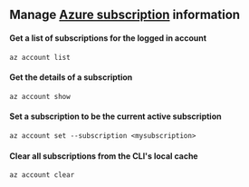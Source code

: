 ## Manage [Azure subscription](https://learn.microsoft.com/en-US/cli/azure/account?view=azure-cli-latest#az_account_show) information

#### Get a list of subscriptions for the logged in account
```
az account list
```

#### Get the details of a subscription
```
az account show
```

#### Set a subscription to be the current active subscription
```
az account set --subscription <mysubscription>
```

#### Clear all subscriptions from the CLI's local cache
```
az account clear
```
